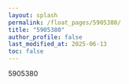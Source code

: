 ```yaml
---
layout: splash
permalink: /float_pages/5905380/
title: "5905380"
author_profile: false
last_modified_at: 2025-06-13
toc: false
---
```

 
5905380
